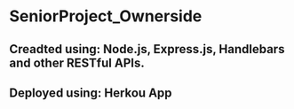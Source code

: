# SeniorProject_Ownerside
## Creadted using: Node.js, Express.js, Handlebars and other RESTful APIs.
## Deployed using: Herkou App
